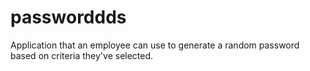 # passworddds
Application that an employee can use to generate a random password based on criteria they've selected.
